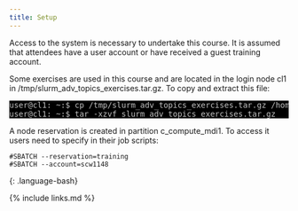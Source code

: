 ```yaml
---
title: Setup
---
```

Access to the system is necessary to undertake this course. It is assumed that attendees have a user account or have received a guest training account.

Some exercises are used in this course and are located in the login node cl1 in /tmp/slurm_adv_topics_exercises.tar.gz. To copy and extract this file:

<pre style="color: silver; background: black;">
user@cl1: ~:$ cp /tmp/slurm_adv_topics_exercises.tar.gz /home/$USER
user@cl1: ~:$ tar -xzvf slurm_adv_topics_exercises.tar.gz  </pre>

A node reservation is created in partition c_compute_mdi1. To access it users need to specify in their job scripts:
~~~
#SBATCH --reservation=training
#SBATCH --account=scw1148
~~~
{: .language-bash}

{% include links.md %}

